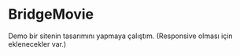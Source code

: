 # BridgeMovie
Demo bir sitenin tasarımını yapmaya çalıştım. (Responsive olması için eklenecekler var.)

